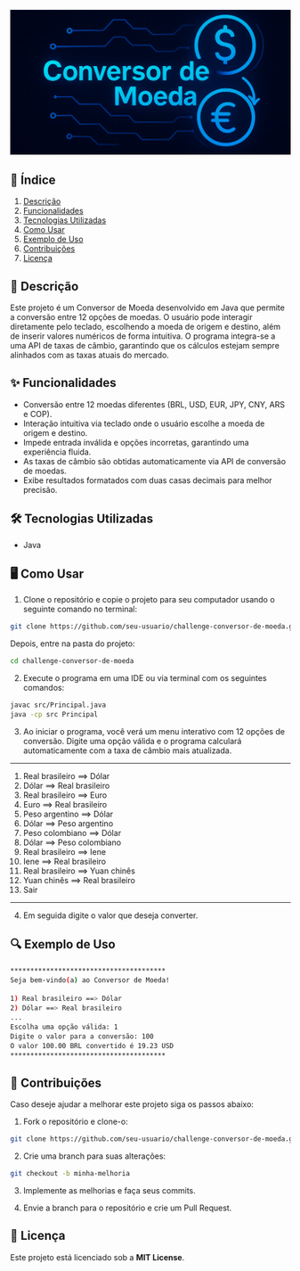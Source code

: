 <p align="center">
   <img src="src/titulo.png" alt="Título Conversor de Moeda">
</p>

## 📌 Índice
1. [Descrição](#-descrição)
2. [Funcionalidades](#-funcionalidades)
3. [Tecnologias Utilizadas](#-tecnologias-utilizadas)
4. [Como Usar](#-como-usar)
5. [Exemplo de Uso](#-exemplo-de-uso)
6. [Contribuições](#-contribuições)
7. [Licença](#-licença)


## 📝 Descrição
Este projeto é um Conversor de Moeda desenvolvido em Java que permite a conversão entre 12 opções de moedas. O usuário pode interagir diretamente pelo teclado, escolhendo a moeda de origem e destino, além de inserir valores numéricos de forma intuitiva. O programa integra-se a uma API de taxas de câmbio, garantindo que os cálculos estejam sempre alinhados com as taxas atuais do mercado.

## ✨ Funcionalidades
- Conversão entre 12 moedas diferentes (BRL, USD, EUR, JPY, CNY, ARS e COP).
- Interação intuitiva via teclado onde o usuário escolhe a moeda de origem e destino.
- Impede entrada inválida e opções incorretas, garantindo uma experiência fluida.
- As taxas de câmbio são obtidas automaticamente via API de conversão de moedas.
- Exibe resultados formatados com duas casas decimais para melhor precisão.

## 🛠️ Tecnologias Utilizadas
- Java

## 🖥️ Como Usar
1. Clone o repositório e copie o projeto para seu computador usando o seguinte comando no terminal:
```sh
git clone https://github.com/seu-usuario/challenge-conversor-de-moeda.git
```
Depois, entre na pasta do projeto:
```sh
cd challenge-conversor-de-moeda
```
2. Execute o programa em uma IDE ou via terminal com os seguintes comandos:
```sh
javac src/Principal.java
java -cp src Principal
```

3. Ao iniciar o programa, você verá um menu interativo com 12 opções de conversão. Digite uma opção válida e o programa calculará automaticamente com a taxa de câmbio mais atualizada.
***************************************
                    
1) Real brasileiro ==> Dólar
2) Dólar ==> Real brasileiro
3) Real brasileiro ==> Euro
4) Euro ==> Real brasileiro
5) Peso argentino ==> Dólar
6) Dólar ==> Peso argentino
7) Peso colombiano ==> Dólar
8) Dólar ==> Peso colombiano
9) Real brasileiro ==> Iene
10) Iene ==> Real brasileiro
11) Real brasileiro ==> Yuan chinês
12) Yuan chinês ==> Real brasileiro
13) Sair
                    
***************************************

4. Em seguida digite o valor que deseja converter.

## 🔍 Exemplo de Uso
```sh
***************************************
Seja bem-vindo(a) ao Conversor de Moeda!

1) Real brasileiro ==> Dólar
2) Dólar ==> Real brasileiro
...
Escolha uma opção válida: 1
Digite o valor para a conversão: 100
O valor 100.00 BRL convertido é 19.23 USD
***************************************
```
## 🤝 Contribuições
Caso deseje ajudar a melhorar este projeto siga os passos abaixo:
1. Fork o repositório e clone-o:
```sh
git clone https://github.com/seu-usuario/challenge-conversor-de-moeda.git
```
2. Crie uma branch para suas alterações:
```sh
git checkout -b minha-melhoria
```
3. Implemente as melhorias e faça seus commits.

4. Envie a branch para o repositório e crie um Pull Request.

## 📜 Licença
Este projeto está licenciado sob a **MIT License**.
